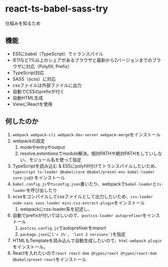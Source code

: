 # react-ts-babel-sass-try
仕組みを知るため

## 機能
- ES5にbabel（TypeScript）でトランスパイル
- IE11など1%以上のシェアがあるブラウザと最新から2バージョンまでのブラウザに対応（Polyfill, Prefix）
- TypeScript対応
- SASS（scss）に対応
- cssファイルは外部ファイルに出力
- 自動でCSSのprefixが付く
- 自動HTML生成
- ViewにReactを使用

## 何したのか
1. `webpack webpack-cli webpack-dev-server webpack-merge`をインストール
2. webpackの設定
   1. modeやentryやoutput
   2. resolve.extentionsでmodule解決。相対PATHや絶対PATHをしていしない、モジュール名を使って指定
3. TypeScriptを読み込む & ES5にpolyfill付けてトランスパイルしたいため、`typescript ts-loader @babel/core @babel/preset-env babel-loader core-js@3` をインストール
4. `babel.config.js`や`tsconfig.json`書いたり、webpackで`babel-loader`と`ts-loader`を呼び出したり
5. scssをコンパイルしてcssファイルとして出力したいため、`css-loader node-sass sass-loader mini-css-extract-plugin`をインストール
   1. webpackにcss-loader系を記述し、
6. 自動でprefixが付いてほしいので、`postcss-loader autoprefixer`をインストール
   1. `postcss.config.js`でautoprefixerをimport
   2. `package.json`に`['> 1%', 'last 2 versions']`を指定
7. HTMLもTemplateを読み込んで自動生成したいので、`html-webpack-plugin`をインストール。
8. Reactを入れたいので`react react-dom @types/react @types/react-dom @babel/preset-react`をインストール